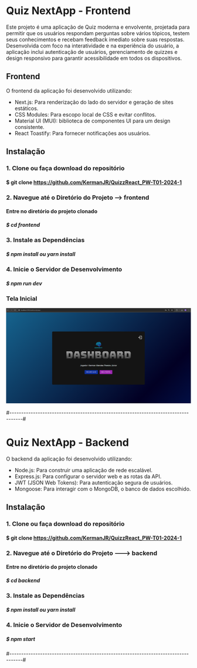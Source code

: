 
# Quiz NextApp -  Frontend
Este projeto é uma aplicação de Quiz moderna e envolvente, projetada para permitir que os usuários respondam perguntas sobre vários tópicos, testem seus conhecimentos e recebam feedback imediato sobre suas respostas. Desenvolvida com foco na interatividade e na experiência do usuário, a aplicação inclui autenticação de usuários, gerenciamento de quizzes e design responsivo para garantir acessibilidade em todos os dispositivos.

## Frontend

O frontend da aplicação foi desenvolvido utilizando:

- Next.js: Para renderização do lado do servidor e geração de sites estáticos.
- CSS Modules: Para escopo local de CSS e evitar conflitos.
- Material UI (MUI): biblioteca de componentes UI para um design consistente.
- React Toastify: Para fornecer notificações aos usuários.

## Instalação

### 1. Clone ou faça download do repositório
 #### $ git clone https://github.com/KermanJR/QuizzReact_PW-T01-2024-1


### 2. Navegue até o Diretório do Projeto --> frontend
#### Entre no diretório do projeto clonado
##### $ cd frontend

### 3. Instale as Dependências

 ##### $ npm install ou yarn install

### 4. Inicie o Servidor de Desenvolvimento

 ##### $ npm run dev

### Tela Inicial
<img src="/frontend/public/images/imagem 2.png" />

#-----------------------------------------------------------------------------------#
 # Quiz NextApp -  Backend

O backend da aplicação foi desenvolvido utilizando:

- Node.js: Para construir uma aplicação de rede escalável.
- Express.js: Para configurar o servidor web e as rotas da API.
- JWT (JSON Web Tokens): Para autenticação segura de usuários.
- Mongoose: Para interagir com o MongoDB, o banco de dados escolhido.

## Instalação

### 1. Clone ou faça download do repositório
 #### $ git clone https://github.com/KermanJR/QuizzReact_PW-T01-2024-1


### 2. Navegue até o Diretório do Projeto ---> backend
#### Entre no diretório do projeto clonado
##### $ cd backend

### 3. Instale as Dependências

 ##### $ npm install ou yarn install

### 4. Inicie o Servidor de Desenvolvimento

 ##### $ npm start

#-----------------------------------------------------------------------------------#
